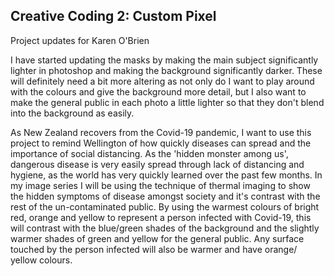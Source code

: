 ## Creative Coding 2: Custom Pixel

Project updates for Karen O'Brien

I have started updating the masks by making the main subject significantly lighter in photoshop and making the background significantly darker. These will definitely need a bit more altering as not only do I want to play around with the colours and give the background more detail, but I also want to make the general public in each photo a little lighter so that they don't blend into the background as easily.

As New Zealand recovers from the Covid-19 pandemic, I want to use this project to remind Wellington of how quickly diseases can spread and the importance of social distancing. As the 'hidden monster among us', dangerous disease is very easily spread through lack of distancing and hygiene, as the world has very quickly learned over the past few months. In my image series I will be using the technique of thermal imaging to show the hidden symptoms of disease amongst society and it's contrast with the rest of the un-contaminated public. By using the warmest colours of bright red, orange and yellow to represent a person infected with Covid-19, this will contrast with the blue/green shades of the background and the slightly warmer shades of green and yellow for the general public. Any surface touched by the person infected will also be warmer and have orange/ yellow colours.
